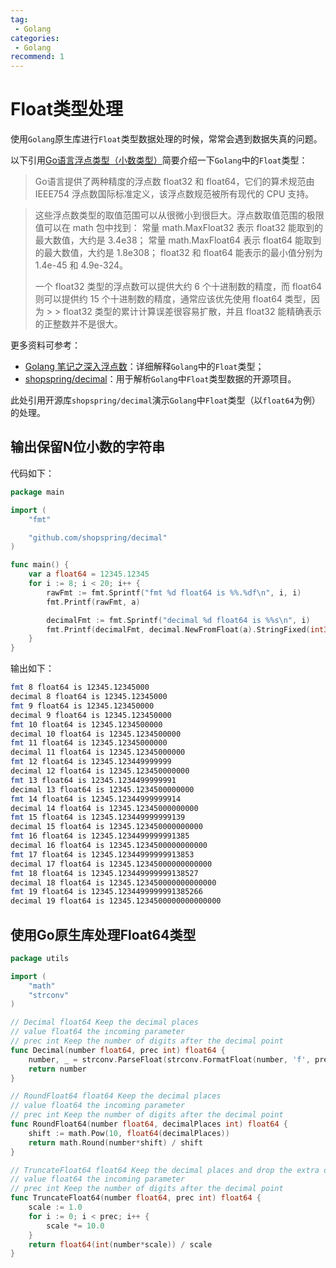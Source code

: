 ```yaml
---
tag:
 - Golang
categories:
 - Golang
recommend: 1
---
```


# Float类型处理

使用`Golang`原生库进行`Float`类型数据处理的时候，常常会遇到数据失真的问题。

以下引用[Go语言浮点类型（小数类型）](http://c.biancheng.net/view/14.html)简要介绍一下`Golang`中的`Float`类型：
> Go语言提供了两种精度的浮点数 float32 和 float64，它们的算术规范由 IEEE754 浮点数国际标准定义，该浮点数规范被所有现代的 CPU 支持。

> 这些浮点数类型的取值范围可以从很微小到很巨大。浮点数取值范围的极限值可以在 math 包中找到：
> 常量 math.MaxFloat32 表示 float32 能取到的最大数值，大约是 3.4e38；
> 常量 math.MaxFloat64 表示 float64 能取到的最大数值，大约是 1.8e308；
> float32 和 float64 能表示的最小值分别为 1.4e-45 和 4.9e-324。
> 
> 一个 float32 类型的浮点数可以提供大约 6 个十进制数的精度，而 float64 则可以提供约 15 个十进制数的精度，通常应该优先使用 float64 类型，因为 > > float32 类型的累计计算误差很容易扩散，并且 float32 能精确表示的正整数并不是很大。

更多资料可参考：
- [Golang 笔记之深入浮点数](https://github.com/kingreatwill/open/blob/master/golang/float.md)：详细解释`Golang`中的`Float`类型；
- [shopspring/decimal](https://github.com/shopspring/decimal)：用于解析`Golang`中`Float`类型数据的开源项目。

此处引用开源库`shopspring/decimal`演示`Golang`中`Float`类型（以`float64`为例）的处理。

## 输出保留N位小数的字符串

代码如下：
```go
package main

import (
	"fmt"

	"github.com/shopspring/decimal"
)

func main() {
	var a float64 = 12345.12345
	for i := 8; i < 20; i++ {
		rawFmt := fmt.Sprintf("fmt %d float64 is %%.%df\n", i, i)
		fmt.Printf(rawFmt, a)

		decimalFmt := fmt.Sprintf("decimal %d float64 is %%s\n", i)
		fmt.Printf(decimalFmt, decimal.NewFromFloat(a).StringFixed(int32(i)))
	}
}
```

输出如下：
```bash
fmt 8 float64 is 12345.12345000
decimal 8 float64 is 12345.12345000
fmt 9 float64 is 12345.123450000
decimal 9 float64 is 12345.123450000
fmt 10 float64 is 12345.1234500000
decimal 10 float64 is 12345.1234500000
fmt 11 float64 is 12345.12345000000
decimal 11 float64 is 12345.12345000000
fmt 12 float64 is 12345.123449999999
decimal 12 float64 is 12345.123450000000
fmt 13 float64 is 12345.1234499999991
decimal 13 float64 is 12345.1234500000000
fmt 14 float64 is 12345.12344999999914
decimal 14 float64 is 12345.12345000000000
fmt 15 float64 is 12345.123449999999139
decimal 15 float64 is 12345.123450000000000
fmt 16 float64 is 12345.1234499999991385
decimal 16 float64 is 12345.1234500000000000
fmt 17 float64 is 12345.12344999999913853
decimal 17 float64 is 12345.12345000000000000
fmt 18 float64 is 12345.123449999999138527
decimal 18 float64 is 12345.123450000000000000
fmt 19 float64 is 12345.1234499999991385266
decimal 19 float64 is 12345.1234500000000000000
```


## 使用Go原生库处理Float64类型

```go
package utils

import (
	"math"
	"strconv"
)

// Decimal float64 Keep the decimal places
// value float64 the incoming parameter
// prec int Keep the number of digits after the decimal point
func Decimal(number float64, prec int) float64 {
	number, _ = strconv.ParseFloat(strconv.FormatFloat(number, 'f', prec, 64), 64)
	return number
}

// RoundFloat64 float64 Keep the decimal places
// value float64 the incoming parameter
// prec int Keep the number of digits after the decimal point
func RoundFloat64(number float64, decimalPlaces int) float64 {
	shift := math.Pow(10, float64(decimalPlaces))
	return math.Round(number*shift) / shift
}

// TruncateFloat64 float64 Keep the decimal places and drop the extra digits
// value float64 the incoming parameter
// prec int Keep the number of digits after the decimal point
func TruncateFloat64(number float64, prec int) float64 {
	scale := 1.0
	for i := 0; i < prec; i++ {
		scale *= 10.0
	}
	return float64(int(number*scale)) / scale
}
```
